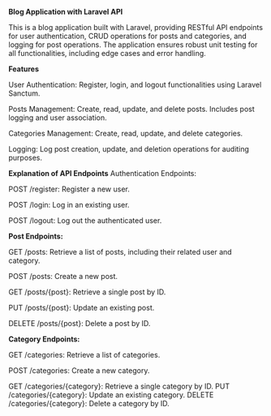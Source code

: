 **Blog Application with Laravel API**

This is a blog application built with Laravel, providing RESTful API endpoints for user authentication, CRUD operations for posts and categories, and logging for post operations. The application ensures robust unit testing for all functionalities, including edge cases and error handling.

**Features**

 User Authentication: Register, login, and logout functionalities using Laravel Sanctum.
 
 Posts Management: Create, read, update, and delete posts. Includes post logging and user association.
 
 Categories Management: Create, read, update, and delete categories.
 
 Logging: Log post creation, update, and deletion operations for auditing purposes.
 




**Explanation of API Endpoints**
Authentication Endpoints:

POST /register: Register a new user.

POST /login: Log in an existing user.

POST /logout: Log out the authenticated user.

**Post Endpoints:**

GET /posts: Retrieve a list of posts, including their related user and category.

POST /posts: Create a new post.

GET /posts/{post}: Retrieve a single post by ID.

PUT /posts/{post}: Update an existing post.

DELETE /posts/{post}: Delete a post by ID.

**Category Endpoints:**

GET /categories: Retrieve a list of categories.

POST /categories: Create a new category.

GET /categories/{category}: Retrieve a single category by ID.
PUT /categories/{category}: Update an existing category.
DELETE /categories/{category}: Delete a category by ID.
